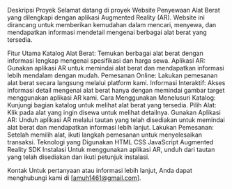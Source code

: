 Deskripsi Proyek
Selamat datang di proyek Website Penyewaan Alat Berat yang dilengkapi dengan aplikasi Augmented Reality (AR). Website ini dirancang untuk memberikan kemudahan dalam mencari, menyewa, dan mendapatkan informasi mendetail mengenai berbagai alat berat yang tersedia.

Fitur Utama
Katalog Alat Berat: Temukan berbagai alat berat dengan informasi lengkap mengenai spesifikasi dan harga sewa.
Aplikasi AR: Gunakan aplikasi AR untuk memindai alat berat dan mendapatkan informasi lebih mendalam dengan mudah.
Pemesanan Online: Lakukan pemesanan alat berat secara langsung melalui platform kami.
Informasi Interaktif: Akses informasi detail mengenai alat berat hanya dengan memindai gambar target menggunakan aplikasi AR kami.
Cara Menggunakan
Menelusuri Katalog: Kunjungi bagian katalog untuk melihat alat berat yang tersedia.
Pilih Alat: Klik pada alat yang ingin disewa untuk melihat detailnya.
Gunakan Aplikasi AR: Unduh aplikasi AR melalui tautan yang telah disediakan untuk memindai alat berat dan mendapatkan informasi lebih lanjut.
Lakukan Pemesanan: Setelah memilih alat, ikuti langkah pemesanan untuk menyelesaikan transaksi.
Teknologi yang Digunakan
HTML
CSS
JavaScript
Augmented Reality SDK
Instalasi
Untuk menggunakan aplikasi AR, unduh dari tautan yang telah disediakan dan ikuti petunjuk instalasi.


Kontak
Untuk pertanyaan atau informasi lebih lanjut, Anda dapat menghubungi kami di [amuh1461@gmail.com].